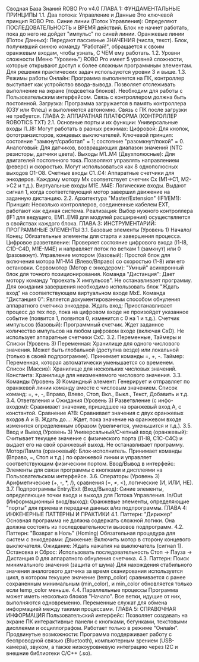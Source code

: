 Сводная База Знаний ROBO Pro v4.0
ГЛАВА 1: ФУНДАМЕНТАЛЬНЫЕ ПРИНЦИПЫ
1.1. Два потока: Управление и Данные
Это ключевой принцип ROBO Pro.
Синие линии (Поток Управления): Определяют ПОСЛЕДОВАТЕЛЬНОСТЬ и ВРЕМЯ действий. Блок не начнет работать, пока до него не дойдет "импульс" по синей линии.
Оранжевые линии (Поток Данных): Передают пассивные ЗНАЧЕНИЯ (числа, текст). Блок, получивший синюю команду "Работай!", обращается к своим оранжевым входам, чтобы узнать, С ЧЕМ ему работать.
1.2. Уровни сложности (Меню "Уровень")
ROBO Pro имеет 5 уровней сложности, которые открывают доступ к более сложным программным элементам. Для решения практических задач используются уровни 3 и выше.
1.3. Режимы работы
Онлайн: Программа выполняется на ПК, контроллер выступает как устройство ввода-вывода. Позволяет отслеживать выполнение на экране (подсветка блоков). Необходим для работы с Пользовательским интерфейсом. Связь с контроллером должна быть постоянной.
Загрузка: Программа загружается в память контроллера (ОЗУ или Флеш) и выполняется автономно. Связь с ПК после загрузки не требуется.
ГЛАВА 2: АППАРАТНАЯ ПЛАТФОРМА (КОНТРОЛЛЕР ROBOTICS TXT)
2.1. Основные порты и их функции:
Универсальные входы I1..I8: Могут работать в разных режимах:
Цифровой: Для кнопок, фототранзисторов, концевых выключателей. Ключевой принцип: состояние "замкнут/сработал" = 1; состояние "разомкнут/покой" = 0.
Аналоговый: Для датчиков, возвращающих диапазон значений (NTC резисторы, датчики цвета).
Выходы M1..M4 (Двухполюсные): Для двигателей постоянного тока. Позволяют управлять направлением (реверс) и скоростью. Могут использоваться как 8 однополюсных выходов O1-O8.
Счетные входы C1..C4: Аппаратные счетчики для энкодеров. Каждому мотору Mx соответствует счетчик Cx (M1->C1, M2->C2 и т.д.).
Виртуальные входы M1E..M4E: Логические входы. Выдают сигнал 1, когда соответствующий мотор завершил движение на заданную дистанцию.
2.2. Архитектура "Master/Extension" (IF1/EM1):
Принцип: Несколько контроллеров, соединенные кабелем EXT, работают как единая система.
Реализация: Выбор нужного контроллера (IF1 для ведущего, EM1..EM8 для модулей расширения) осуществляется в свойствах каждого блока.
ГЛАВА 3: ИНСТРУМЕНТАРИЙ: ПРОГРАММНЫЕ ЭЛЕМЕНТЫ
3.1. Базовые элементы (Уровень 1)
Начало/Конец: Обязательные элементы для старта и завершения процесса.
Цифровое разветвление: Проверяет состояние цифрового входа (I1-I8, C1D-C4D, M1E-M4E) и направляет поток по веткам 1 (замкнут) или 0 (разомкнут).
Управление мотором (базовый): Простой блок для включения мотора M1-M4 (Влево/Вправо) со скоростью (1-8) или его остановки.
Сервомотор (Мотор с энкодером): "Умный" асинхронный блок для точного позиционирования.
Команда "Дистанция": Дает мотору команду "проехать X импульсов". Не останавливает программу. Для ожидания завершения необходимо использовать блок "Ждать вход" на соответствующем виртуальном входе MxE.
Команда "Дистанция 0": Является документированным способом обнуления аппаратного счетчика энкодера.
Ждать вход: Приостанавливает процесс до тех пор, пока на цифровом входе не произойдет указанное событие (появится 1, появится 0, изменится с 0 на 1 и т.д.).
Счетчик импульсов (базовый): Программный счетчик. Ждет заданное количество импульсов на любом цифровом входе (включая CxD). Не использует аппаратные счетчики CxC.
3.2. Переменные, Таймеры и Списки (Уровень 3)
Переменная: Хранилище для одного числового значения. Может быть глобальной (доступна везде) или локальной (только в своей подпрограмме). Принимает команды =, +, -.
Таймер: Переменная, которая автоматически уменьшается со временем.
Список (Массив): Хранилище для нескольких числовых значений.
Константа: Хранилище для неизменяемого числового значения.
3.3. Команды (Уровень 3)
Командный элемент: Генерирует и отправляет по оранжевой линии команду вместе с числовым значением.
Список команд: =, +, -, Вправо, Влево, Стоп, Вкл., Выкл., Текст, Добавить и т.д.
3.4. Ответвления и Ожидания (Уровень 3)
Разветвление (с инфо-входом): Сравнивает значение, пришедшее на оранжевый вход A, с константой.
Сравнение A?B: Сравнивает значения с двух оранжевых входов A и B.
Ждать до...: Ждет, пока значение на оранжевом входе изменится определенным образом (увеличится, уменьшится и т.д.).
3.5. Ввод и Вывод (Уровень 3)
Универсальный/Счетный вход (оранжевый): Считывает текущее значение с физического порта (I1-I8, C1C-C4C) и выдает его на свой оранжевый выход. Не останавливает программу.
Мотор/Лампа (оранжевый): Блок-исполнитель. Принимает команды (Вправо, =, Стоп и т.д.) по оранжевой линии и управляет соответствующим физическим портом.
Ввод/Вывод в интерфейс: Элементы для связи программы с кнопками и дисплеями на Пользовательском интерфейсе.
3.6. Операторы (Уровень 3)
Арифметические (+, -, *, /), сравнения (=, ≠, <), логические (И, ИЛИ, НЕ).
3.7. Подпрограммы
Entry/Exit (Вход/Выход): Синие элементы, определяющие точки входа и выхода для Потока Управления.
In/Out (Информационный вход/выход): Оранжевые элементы, определяющие "порты" для приема и передачи данных в/из подпрограммы.
ГЛАВА 4: ИНЖЕНЕРНЫЕ ПАТТЕРНЫ И ПРАКТИКИ
4.1. Паттерн: "Дирижер"
Основная программа не должна содержать сложной логики. Она должна состоять из последовательности вызовов подпрограмм.
4.2. Паттерн: "Возврат в Ноль" (Homing)
Обязательная процедура для систем с энкодерами:
Движение: Включить мотор в сторону концевого выключателя.
Ожидание: Ждать нажатия на выключатель (сигнал 1).
Остановка и Сброс: Использовать последовательность Стоп -> Пауза -> Дистанция 0 для аппаратного обнуления счетчика.
4.3. Паттерн: Поиск минимального значения (защита от шума)
Для нахождения стабильного значения аналогового датчика за время сканирования используется цикл, в котором текущее значение (temp_color) сравнивается с ранее сохраненным минимальным (min_color), и min_color обновляется только если temp_color меньше.
4.4. Параллельные процессы
Программа может иметь несколько блоков "Начало". Все ветки, идущие от них, выполняются одновременно. Переменные служат для обмена информацией между такими процессами.
ГЛАВА 5: СПРАВОЧНАЯ ИНФОРМАЦИЯ
Пользовательский интерфейс: Позволяет создавать на экране ПК интерактивные панели с кнопками, бегунками, текстовыми дисплеями и осциллографом. Работает только в режиме "Онлайн".
Продвинутые возможности: Программа поддерживает работу с беспроводной связью (Bluetooth), компьютерным зрением (USB-камера), звуком, а также низкоуровневую интеграцию через I2C и внешние библиотеки C/C++ (.so).

<!-- [ARK_INTEGRITY_CHECKSUM::sha256:28a264b9f969f43e0145d8cbf56eddf1e3998d4f0dfef269972f1c8ad0347a4e] -->